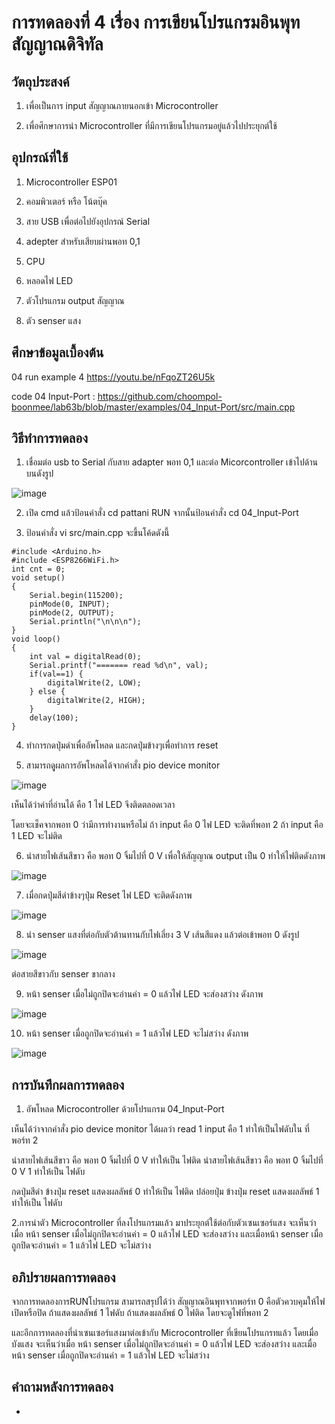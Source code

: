 # การทดลองที่ 4 เรื่อง การเขียนโปรแกรมอินพุทสัญญาณดิจิทัล
## วัตถุประสงค์
1. เพื่อเป็นการ input สัญญาณภายนอกเข้า Microcontroller 

2. เพื่อศึกษาการนำ Microcontroller ที่มีการเขียนโปรแกรมอยู่แล้วไปประยุกต์ใช้

## อุปกรณ์ที่ใช้ 
1. Microcontroller ESP01

2. คอมพิวเตอร์ หรือ โน้ตบุ๊ค

3. สาย USB เพื่อต่อไปยังอุปกรณ์ Serial

4. adepter สำหรับเสียบผ่านพอท 0,1

5. CPU

6. หลอดไฟ LED

7. ตัวโปรแกรม output สัญญาณ

8. ตัว senser แสง

## ศึกษาข้อมูลเบื้องต้น

04 run example 4 https://youtu.be/nFqoZT26U5k

code 04 Input-Port : https://github.com/choompol-boonmee/lab63b/blob/master/examples/04_Input-Port/src/main.cpp

## วิธีทำการทดลอง
1. เชื่อมต่อ usb to Serial กับสาย adapter พอท 0,1 และต่อ Micorcontroller เข้าไปด้านบนดังรูป

![image](https://user-images.githubusercontent.com/80879791/112323675-967ae280-8ce4-11eb-8546-d49725e42249.png)

2. เปิด cmd แล้วป้อนคำสั่ง cd pattani RUN จากนั้นป้อนคำสั่ง cd 04_Input-Port

3. ป้อนคำสั่ง vi src/main.cpp จะขึ้นโค้ดดังนี้

```
#include <Arduino.h>
#include <ESP8266WiFi.h>
int cnt = 0;
void setup()
{
	Serial.begin(115200);
	pinMode(0, INPUT);
	pinMode(2, OUTPUT);
	Serial.println("\n\n\n");
}
void loop()
{
	int val = digitalRead(0);
	Serial.printf("======= read %d\n", val);
	if(val==1) {
		digitalWrite(2, LOW);
	} else {
		digitalWrite(2, HIGH);
	}
	delay(100);
}
```

4. ทำการกดปุ่มดำเพื่ออัพโหลด และกดปุ่มข้างๆเพื่อทำการ reset

5. สามารถดุูผลการอัพโหลดได้จากคำสั่ง pio device monitor

![image](https://user-images.githubusercontent.com/80879791/112324782-b959c680-8ce5-11eb-9f9c-dac8223fb648.png)

เห็นได้ว่าค่าที่อ่านได้ คือ 1 ไฟ LED จึงติดตลอดเวลา

โดยจะเช็คจากพอท 0 ว่ามีการทำงานหรือไม่ ถ้า input คือ 0 ไฟ LED จะติดที่พอท 2 ถ้า input คือ 1 LED จะไม่ติด 

6. นำสายไฟเส้นสีขาว คือ พอท 0 จิ้มไปที่ 0 V เพื่อให้สัญญาณ output เป็น 0 ทำให้ไฟติดดังภาพ 

![image](https://user-images.githubusercontent.com/80879791/112325427-40a73a00-8ce6-11eb-82bb-aa1a3c7effa3.png)

7. เมื่อกดปุ่มสีดำข้างๆปุ่ม Reset ไฟ LED จะติดดังภาพ 

![image](https://user-images.githubusercontent.com/80879791/112325859-9ed41d00-8ce6-11eb-85c6-54805b0247b2.png)

8. นำ senser แสงที่ต่อกับตัวต้านทานกับไฟเลี่ยง 3 V เส้นสีแดง แล้วต่อเข้าพอท 0 ดังรูป

![image](https://user-images.githubusercontent.com/80879791/112326463-1efa8280-8ce7-11eb-8fe9-c10fa4bb526f.png)
 
 ต่อสายสีขาวกับ senser ขากลาง
 
9. หน้า senser เมื่อไม่ถูกปิดจะอ่านค่า = 0 แล้วไฟ LED จะส่องสว่าง ดังภาพ 

![image](https://user-images.githubusercontent.com/80879791/112326913-89abbe00-8ce7-11eb-8fe3-ae2117f6d1bb.png)

10. หน้า senser เมื่อถูกปิดจะอ่านค่า = 1 แล้วไฟ LED จะไม่สว่าง ดังภาพ 

![image](https://user-images.githubusercontent.com/80879791/112327092-b65fd580-8ce7-11eb-9d94-647cf27d948d.png)

## การบันทึกผลการทดลอง
1. อัพโหลด Microcontroller ด้วยโปรแกรม 04_Input-Port

เห็นได้ว่าจากคำสั่ง pio device monitor ได้ผลว่า read 1 input คือ 1 ทำให้เป็นไฟดับใน ที่พอร์ท 2

นำสายไฟเส้นสีขาว คือ พอท 0 จิ้มไปที่ 0 V ทำให้เป็น  ไฟติด นำสายไฟเส้นสีขาว คือ พอท 0 จิ้มไปที่ 0 V 1 ทำให้เป็น  ไฟดับ

กดปุ่มสีดำ ข้างปุ่ม reset แสดงผลลัพธ์ 0 ทำให้เป็น  ไฟติด ปล่อยปุ่ม ข้างปุ่ม reset แสดงผลลัพธ์ 1 ทำให้เป็น  ไฟดับ

2.การนำตัว Microcontroller ที่ลงโปรแกรมแล้ว มาประยุกต์ใช้ต่อกับตัวเซนเซอร์แสง จะเห็นว่าเมื่อ หน้า senser เมื่อไม่ถูกปิดจะอ่านค่า = 0 แล้วไฟ LED จะส่องสว่าง และเมื่อหน้า senser เมื่อถูกปิดจะอ่านค่า = 1 แล้วไฟ LED จะไม่สว่าง

## อภิปรายผลการทดลอง 
จากการทดลองการRUNโปรแกรม สามารถสรุปได้ว่า สัญญาณอินพุทจากพอร์ท 0 คือตัวควบคุมให้ไฟเปิดหรือปิด ถ้าแสดงผลลัพธ์ 1 ไฟดับ ถ้าแสดงผลลัพธ์ 0 ไฟติด โดยจะดูไฟที่พอท 2

และอีกการทดลองที่นำเซนเซอร์แสงมาต่อเข้ากับ Microcontroller ที่เขียนโปรแกรทแล้ว โดยเมื่อบังแสง จะเห็นว่าเมื่อ หน้า senser เมื่อไม่ถูกปิดจะอ่านค่า = 0 แล้วไฟ LED จะส่องสว่าง และเมื่อหน้า senser เมื่อถูกปิดจะอ่านค่า = 1 แล้วไฟ LED จะไม่สว่าง

## คำถามหลังการทดลอง 
-
